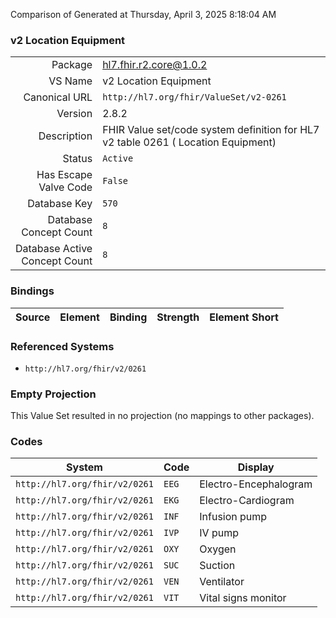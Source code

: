 Comparison of 
Generated at Thursday, April 3, 2025 8:18:04 AM

### v2 Location Equipment

|      |     |
| ---: | --- |
| Package | hl7.fhir.r2.core@1.0.2 |
| VS Name | v2 Location Equipment |
| Canonical URL | `http://hl7.org/fhir/ValueSet/v2-0261` |
| Version | 2.8.2 |
| Description | FHIR Value set/code system definition for HL7 v2 table 0261 ( Location Equipment) |
| Status | `Active` |
| Has Escape Valve Code | `False` |
| Database Key | `570` |
| Database Concept Count | `8` |
| Database Active Concept Count | `8` |
### Bindings

| Source | Element | Binding | Strength | Element Short |
| ------ | ------- | ------- | -------- | ------------- |

### Referenced Systems

* `http://hl7.org/fhir/v2/0261`
### Empty Projection

This Value Set resulted in no projection (no mappings to other packages).

### Codes

| System | Code | Display |
| ------ | ---- | ------- |
| `http://hl7.org/fhir/v2/0261` | `EEG` | Electro-Encephalogram |
| `http://hl7.org/fhir/v2/0261` | `EKG` | Electro-Cardiogram |
| `http://hl7.org/fhir/v2/0261` | `INF` | Infusion pump |
| `http://hl7.org/fhir/v2/0261` | `IVP` | IV pump |
| `http://hl7.org/fhir/v2/0261` | `OXY` | Oxygen |
| `http://hl7.org/fhir/v2/0261` | `SUC` | Suction |
| `http://hl7.org/fhir/v2/0261` | `VEN` | Ventilator |
| `http://hl7.org/fhir/v2/0261` | `VIT` | Vital signs monitor |
